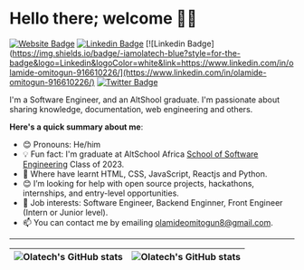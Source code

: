 # Hello there; welcome 👋🏾
[![Website Badge](https://img.shields.io/badge/-bolajiayodeji.com-000000?style=for-the-badge&logo=Google-Chrome&logoColor=white&link=https://bolajiayodeji.com)](https://bolajiayodeji.com) [![Linkedin Badge](https://img.shields.io/badge/-iambolajiayo-blue?style=for-the-badge&logo=Linkedin&logoColor=white&link=https://www.linkedin.com/in/iambolajiayo)](https://www.linkedin.com/in/iambolajiayo) 
[![Linkedin Badge](https://img.shields.io/badge/-iamolatech-blue?style=for-the-badge&logo=Linkedin&logoColor=white&link=https://www.linkedin.com/in/olamide-omitogun-916610226/](https://www.linkedin.com/in/olamide-omitogun-916610226/) [![Twitter Badge](https://img.shields.io/badge/-@iamolatech-1ca0f1?style=for-the-badge&logo=twitter&logoColor=white&link=https://twitter.com/OmitogunOlamid3)](https://twitter.com/OmitogunOlamid3)

I'm a Software Engineer, and an AltShool graduate. I'm passionate about sharing knowledge, documentation, web engineering and others.  

**Here's a quick summary about me**:

- 😊 Pronouns: He/him
- 💡 Fun fact: I'm graduate at AltSchool Africa [School of Software Engineering](https://altschoolafrica.com/schools/engineering) Class of 2023.
- 🌱 Where have learnt HTML, CSS, JavaScript, Reactjs and Python.  
- 😊 I’m looking for help with open source projects, hackathons, internships, and entry-level opportunities.
- 💼 Job interests: Software Engineer, Backend Enginner, Front Engineer (Intern or Junior level).
- 📫 You can contact me by emailing olamideomitogun8@gmail.com.

---

| <img align="center" src="https://github-readme-stats.vercel.app/api?username=olatech&show_icons=true&include_all_commits=true&hide_border=true" alt="Olatech's GitHub stats" /> | <img align="center" src="https://github-readme-stats.vercel.app/api/top-langs/?username=olatech&langs_count=8&layout=compact&hide_border=true" alt="Olatech's GitHub stats" /> |
| ------------- | ------------- |

